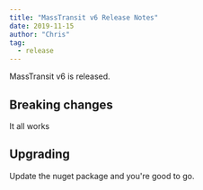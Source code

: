 ```yaml
---
title: "MassTransit v6 Release Notes"
date: 2019-11-15
author: "Chris"
tag: 
  - release
---
```

MassTransit v6 is released.
<!-- more -->

## Breaking changes

It all works

## Upgrading

Update the nuget package and you're good to go.

